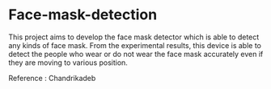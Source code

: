 # Face-mask-detection
This project aims to develop the face mask detector which is able to detect any kinds of face mask. From the experimental results, this device is able to detect the people who wear or do not wear the face mask accurately even if they are moving to various position.

Reference : Chandrikadeb
